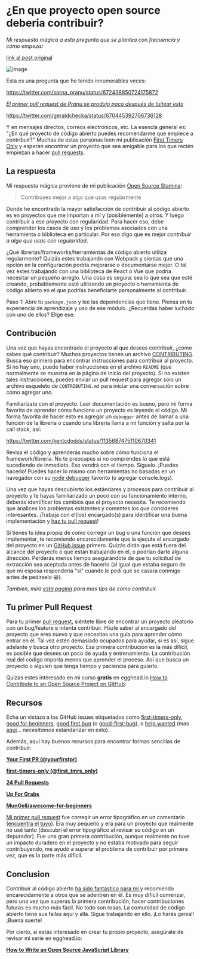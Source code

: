 # ¿En que proyecto open source deberia contribuir?

_Mi respuesta mágica a esta pregunta que se plantea con frecuencia y cómo empezar_

[link al post original](https://kentcdodds.com/blog/what-open-source-project-should-i-contribute-to)

![image](https://kentcdodds.com/static/8eb47efec37ad756b3a13a7c72bbd0c2/c6969/banner.webp)


Esta es una pregunta que he tenido innumerables veces:

https://twitter.com/sarna_pranu/status/672438850724175872

_[El primer pull request de Pranu se produjo poco después de tuitear esto](https://github.com/Automattic/mongoose/pull/3644)_

https://twitter.com/geraldchecka/status/670445392706736128

Y en mensajes directos, correos electrónicos, etc. La esencia general es: "¿En qué proyecto de código abierto puedes recomendarme que empiece a contribuir?" Muchas de estas personas leen mi publicación [First Timers Only](https://kentcdodds.com/blog/first-timers-only) y esperan encontrar un proyecto que sea amigable para los que recién empiezan a hacer [pull requests](https://help.github.com/articles/using-pull-requests).


## La respuesta

Mi respuesta mágica proviene de mi publicación [Open Source Stamina](https://kentcdodds.com/blog/open-source-stamina):


> Contribuyes mejor a algo que usas regularmente

Donde he encontrado la mayor satisfacción de contribuir al código abierto es en proyectos que me importan a mí y (posiblemente) a otros. Y luego contribuir a ese proyecto con regularidad. Para hacer eso, debe comprender los casos de uso y los problemas asociados con una herramienta o biblioteca en particular. Por eso digo que es mejor _contribuir a algo que usas con regularidad_.

¿Qué librerias/frameworks/herramientas de código abierto utiliza regularmente? Quizás estes trabajando con Webpack y sientas que una opción en la configuración podría mejorarse o documentarse mejor. O tal vez estes trabajando con una biblioteca de React o Vue que podría necesitar un pequeño arreglo. Una cosa es segura: sea lo que sea que esté creando, probablemente esté utilizando un proyecto o herramienta de código abierto en el que podrías beneficiarte personalmente al contribuir.

Paso 1: Abre tu `package.json` y lee las dependencias que tiene. Piensa en tu experiencia de aprendizaje y uso de ese módulo. ¿Recuerdas haber luchado con uno de ellos? Elige ese.

## Contribución
Una vez que hayas encontrado el proyecto al que deseas contribuir, ¿cómo sabes qué contribuir? Muchos proyectos tienen un archivo [CONTRIBUTING](https://github.com/blog/1184-contributing-guidelines). Busca eso primero para encontrar instrucciones para contribuir al proyecto. Si no hay uno, puede haber instrucciones en el archivo `README` (que normalmente se muestra en la página de inicio del proyecto). Si no existen tales instrucciones, puedes enviar un pull request para agregar solo un archivo esqueleto de `CONTRIBUTING.md` para iniciar una conversación sobre cómo agregar uno.

Familiarízate con el proyecto. Leer documentación es bueno, pero mi forma favorita de aprender cómo funciona un proyecto es leyendo el código. Mi forma favorita de hacer esto es agregar un `debugger` antes de llamar a una función de la libreria o cuando una libreria llama a mi función y salta por la call stack, así:


https://twitter.com/kentcdodds/status/1135687475110670341

Revisa el código y aprenderás mucho sobre cómo funciona el framework/libreria. No te preocupes si no comprendes lo que está sucediendo de inmediato. Eso vendrá con el tiempo. Síguelo. ¡Puedes hacerlo! Puedes hacer lo mismo con herramientas no basadas en un navegador con su [node debugger](https://code.visualstudio.com/docs/editor/debugging) favorito (o agregar console.logs).

Una vez que hayas descubierto los estándares y procesos para contribuir al proyecto y te hayas familiarizado un poco con su funcionamiento interno, deberás identificar los cambios que el proyecto necesita. Te recomiendo que analices los problemas existentes y comentes los que consideres interesantes. ¡Trabaja con el(los) encargado(s) para identificar una buena implementación y [haz tu pull request](https://help.github.com/articles/creating-a-pull-request)!

Si tienes tu idea propia de como corregir un bug o una función que desees implementar, te recomiendo encarecidamente que la ejecute el encargado del proyecto en un [GitHub issue](https://guides.github.com/features/issues) primero. Quizás dirán que está fuera del alcance del proyecto o que están trabajando en él, o podrían darte alguna dirección. Perderás menos tiempo asegurándote de que tu solicitud de extracción sea aceptada antes de hacerlo (al igual que estaba seguro de que mi esposa respondería "sí" cuando le pedí que se casara conmigo antes de pedírselo 😃).


_Tambien, mira [esta pagina](http://24pullrequests.com/contributing) para mas tips de como contribuir._

## Tu primer Pull Request

Para tu primer [pull request](https://help.github.com/articles/using-pull-requests), siéntete libre de encontrar un proyecto aleatorio con un bug/feature e intenta contribuir. Házle saber al encargado del proyecto que eres nuevo y que necesitas una guía para aprender cómo entrar en él. Tal vez estén demasiado ocupados para ayudar, si es así, sigue adelante y busca otro proyecto. Esa primera contribución es la más difícil, es posible que desees un poco de ayuda y entrenamiento. La contribución real del código importa menos que aprender el proceso. Así que busca un proyecto o alguien que tenga tiempo y paciencia para guiarlo.


Quizas estes interesado en mi curso **gratis** en egghead.io 
[How to Contribute to an Open Source Project on GitHub](https://egghead.io/courses/how-to-contribute-to-an-open-source-project-on-github):


## Recursos

Echa un vistazo a los GitHub issues etiquetados como 
[first-timers-only](https://github.com/issues?utf8=%E2%9C%93&q=is%3Aopen+is%3Aissue+label%3Afirst-timers-only),
[good for beginners](https://github.com/issues?utf8=%E2%9C%93&q=is%3Aopen+is%3Aissue+label%3A%22good+for+beginners%22+),
[good first bug](https://github.com/issues?utf8=%E2%9C%93&q=is%3Aopen+is%3Aissue+label%3A%22good+first+bug%22+)
(o
[good-first-bug](https://github.com/issues?utf8=%E2%9C%93&q=is%3Aopen+is%3Aissue+label%3Agood-first-bug)),
o
[help wanted](https://github.com/issues?utf8=%E2%9C%93&q=is%3Aopen+is%3Aissue+label%3A%22help+wanted%22+)
(mas [aqui](https://twitter.com/kentcdodds/status/672873736974897152)... _necesitamos_ estandarizar en esto).

Además, aquí hay buenos recursos para encontrar formas sencillas de contribuir:


[**Your First PR (@yourfirstpr)**](https://twitter.com/yourfirstpr)

[**first-timers-only (@first_tmrs_only)**](https://twitter.com/first_tmrs_only)

[**24 Pull Requests**](http://24pullrequests.com)

[**Up For Grabs**](http://up-for-grabs.net/#)

[**MunGell/awesome-for-beginners**](https://github.com/MunGell/awesome-for-beginners)

[Mi primer pull request](http://firstpr.me/#kentcdodds) fue corregir un error tipográfico en un comentario ([encuentra el tuyo](http://firstpr.me)). Era muy pequeño y era para un proyecto que realmente no usé tanto (descubrí el error tipográfico al revisar su código en un depurador). Fue una gran primera contribución, aunque realmente no tuve un impacto duradero en el proyecto y no estaba motivado para seguir contribuyendo, me ayudó a superar el problema de contribuir por primera vez, que es la parte más difícil.

## Conclusion
Contribuir al código abierto [ha sido fantástico para mí ](https://kentcdodds.com/blog/how-getting-into-open-source-has-been-awesome-for-me) y recomiendo encarecidamente a otros que se adentren en él. Es muy difícil comenzar, pero una vez que superas la primera contribución, hacer contribuciones futuras es mucho más fácil. No todo son rosas. La comunidad de código abierto tiene sus fallas aquí y allá. Sigue trabajando en ello. ¡Lo harás genial! ¡Buena suerte!

Por cierto, si estás interesado en crear tu propio proyecto, asegúrate de revisar mi serie en egghead.io:

[**How to Write an Open Source JavaScript Library**](https://egghead.io/courses/how-to-write-an-open-source-javascript-library)
